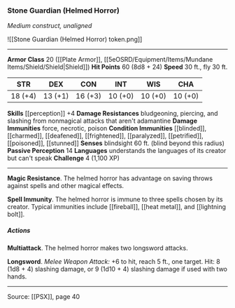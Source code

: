 ### Stone Guardian (Helmed Horror)
_Medium construct, unaligned_

![[Stone Guardian (Helmed Horror) token.png]]




---

**Armor Class** 20 ([[Plate Armor]], [[5eOSRD/Equipment/Items/Mundane Items/Shield/Shield|Shield]])
**Hit Points** 60 (8d8 + 24)
**Speed** 30 ft., fly 30 ft.

| STR     | DEX     | CON     | INT     | WIS     | CHA     |
|---------|---------|---------|---------|---------|---------|
| 18 (+4) | 13 (+1) | 16 (+3) | 10 (+0) | 10 (+0) | 10 (+0) |

**Skills** [[perception]] +4
**Damage Resistances** bludgeoning, piercing, and slashing from nonmagical attacks that aren't adamantine
**Damage Immunities** force, necrotic, poison
**Condition Immunities** [[blinded]], [[charmed]], [[deafened]], [[frightened]], [[paralyzed]], [[petrified]], [[poisoned]], [[stunned]]
**Senses** blindsight 60 ft. (blind beyond this radius)
**Passive Perception** 14
**Languages** understands the languages of its creator but can't speak
**Challenge** 4 (1,100 XP)

---

**Magic Resistance**. The helmed horror has advantage on saving throws against spells and other magical effects.

**Spell Immunity**. The helmed horror is immune to three spells chosen by its creator. Typical immunities include [[fireball]], [[heat metal]], and [[lightning bolt]].

##### Actions
**Multiattack**. The helmed horror makes two longsword attacks.

**Longsword**. _Melee Weapon Attack:_ +6 to hit, reach 5 ft., one target. Hit: 8 (1d8 + 4) slashing damage, or 9 (1d10 + 4) slashing damage if used with two hands.


---

Source: [[PSX]], page 40